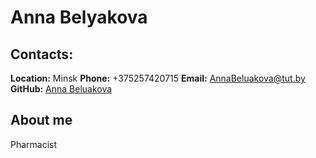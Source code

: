 # **Anna Belyakova** #

## **Contacts:** ##
**Location:** Minsk
**Phone:** +375257420715
**Email:** AnnaBeluakova@tut.by
 **GitHub:** [Anna Beluakova](https://github.com/AnnaBeluakova)
 
## **About me** ##
Pharmacist